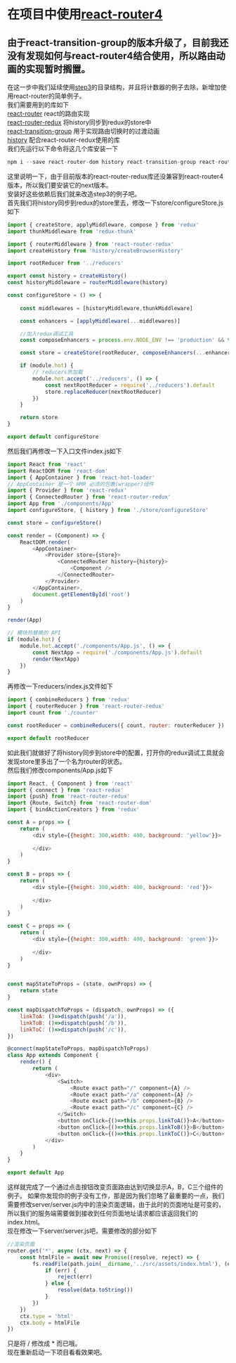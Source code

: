# 在项目中使用[react-router4](https://reacttraining.com/react-router/)
## 由于react-transition-group的版本升级了，目前我还没有发现如何与react-router4结合使用，所以路由动画的实现暂时搁置。
在这一步中我们延续使用[step3](https://github.com/sundaypig/build-react-tutorial/tree/master/step3)的目录结构，并且将计数器的例子去除，新增加使用react-router的简单例子。  
我们需要用到的库如下  
[react-router](https://reacttraining.com/react-router/) react的路由实现  
[react-router-redux](https://github.com/reactjs/react-router-redux) 将history同步到redux的store中  
[react-transition-group](https://github.com/reactjs/react-transition-group) 用于实现路由切换时的过渡动画  
[history](https://github.com/ReactTraining/history) 配合react-router-redux使用的库  
我们先运行以下命令将这几个库安装一下  
```js
npm i --save react-router-dom history react-transition-group react-router-redux@next
```
这里说明一下，由于目前版本的react-router-redux库还没兼容到react-router4版本，所以我们要安装它的next版本。  
安装好这些依赖后我们就来改造step3的例子吧。    
首先我们将history同步到redux的store里去，修改一下store/configureStore.js如下  
```js
import { createStore, applyMiddleware, compose } from 'redux'
import thunkMiddleware from 'redux-thunk'

import { routerMiddleware } from 'react-router-redux'
import createHistory from 'history/createBrowserHistory'

import rootReducer from '../reducers'

export const history = createHistory()
const historyMiddleware = routerMiddleware(history)

const configureStore = () => {
    
    const middlewares = [historyMiddleware,thunkMiddleware]

    const enhancers = [applyMiddleware(...middlewares)]

    //加入redux调试工具
    const composeEnhancers = process.env.NODE_ENV !== 'production' && typeof window === 'object' && window.__REDUX_DEVTOOLS_EXTENSION_COMPOSE__ ? window.__REDUX_DEVTOOLS_EXTENSION_COMPOSE__({}) : compose

    const store = createStore(rootReducer, composeEnhancers(...enhancers))

    if (module.hot) {
        // reducers热加载
        module.hot.accept('../reducers', () => {
            const nextRootReducer = require('../reducers').default
            store.replaceReducer(nextRootReducer)
        })
    }

    return store
}

export default configureStore
``` 
然后我们再修改一下入口文件index.js如下  
```js
import React from 'react'
import ReactDOM from 'react-dom'
import { AppContainer } from 'react-hot-loader'
// AppContainer 是一个 HMR 必须的包裹(wrapper)组件
import { Provider } from 'react-redux'
import { ConnectedRouter } from 'react-router-redux'
import App from './components/App'
import configureStore, { history } from './store/configureStore'

const store = configureStore()

const render = (Component) => {
    ReactDOM.render(
        <AppContainer>
            <Provider store={store}>
                <ConnectedRouter history={history}>
                    <Component />
                </ConnectedRouter>
            </Provider>
        </AppContainer>,
        document.getElementById('root')
    )
}

render(App)

// 模块热替换的 API
if (module.hot) {
    module.hot.accept('./components/App.js', () => {
        const NextApp = require('./components/App.js').default
        render(NextApp)
    })
}
```
再修改一下reducers/index.js文件如下  
```js
import { combineReducers } from 'redux'
import { routerReducer } from 'react-router-redux'
import count from './counter'

const rootReducer = combineReducers({ count, router: routerReducer })

export default rootReducer
```
如此我们就做好了将history同步到store中的配置，打开你的redux调试工具就会发现store里多出了一个名为router的状态。  
然后我们修改components/App.js如下  
```js
import React, { Component } from 'react'
import { connect } from 'react-redux'
import {push} from 'react-router-redux'
import {Route, Switch} from 'react-router-dom' 
import { bindActionCreators } from 'redux'

const A = props => {
    return (
        <div style={{height: 300,width: 400, background: 'yellow'}}>
            
        </div>
    )
}

const B = props => {
    return (
        <div style={{height: 300,width: 400, background: 'red'}}>
            
        </div>
    )
}

const C = props => {
    return (
        <div style={{height: 300,width: 400, background: 'green'}}>
            
        </div>
    )
}


const mapStateToProps = (state, ownProps) => {
    return state
}

const mapDispatchToProps = (dispatch, ownProps) => ({
    linkToA: ()=>dispatch(push('/a')),
    linkToB: ()=>dispatch(push('/b')),
    linkToC: ()=>dispatch(push('/c')),
})

@connect(mapStateToProps, mapDispatchToProps)
class App extends Component {
    render() {
        return (
            <div>
                <Switch>
                    <Route exact path="/" component={A} />
                    <Route exact path="/a" component={A} />
                    <Route exact path="/b" component={B} />
                    <Route exact path="/c" component={C} />
                </Switch>
                <button onClick={()=>this.props.linkToA()}>A</button>
                <button onClick={()=>this.props.linkToB()}>B</button>
                <button onClick={()=>this.props.linkToC()}>C</button>
            </div>
        )
    }
}

export default App
```  
这样就完成了一个通过点击按钮改变页面路由达到切换显示A，B，C三个组件的例子。
如果你发现你的例子没有工作，那是因为我们忽略了最重要的一点，我们需要修改server/server.js内中的渲染页面逻辑，由于此时的页面地址是可变的，所以我们的服务端需要做到接收到任何页面地址请求都应该返回我们的index.html。  
现在修改一下server/server.js吧，需要修改的部分如下  
```js
//渲染页面
router.get('*', async (ctx, next) => {
    const htmlFile = await new Promise((resolve, reject) => {
        fs.readFile(path.join(__dirname,'../src/assets/index.html'), (err, data) => {
            if (err) {
                reject(err)
            } else {
                resolve(data.toString())
            }
        })
    })
    ctx.type = 'html'
    ctx.body = htmlFile
})
```
只是将 / 修改成 * 而已哦。  
现在重新启动一下项目看看效果吧。
